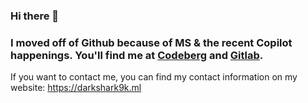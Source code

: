 ### Hi there 👋

### I moved off of Github because of MS & the recent Copilot happenings. You'll find me at [Codeberg](https://codeberg.org/benjaminwolkchen) and [Gitlab](https://gitlab.com/benjaminwolkchen).

If you want to contact me, you can find my contact information on my website: https://darkshark9k.ml
